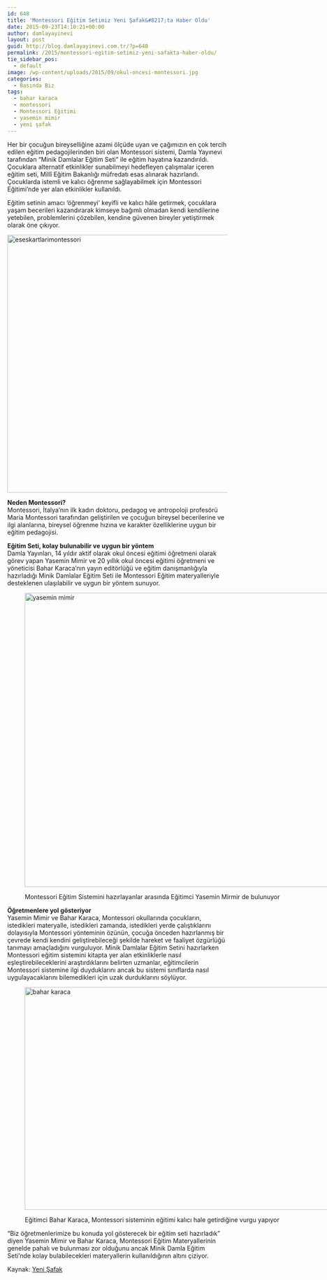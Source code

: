 ```yaml
---
id: 648
title: 'Montessori Eğitim Setimiz Yeni Şafak&#8217;ta Haber Oldu'
date: 2015-09-23T14:10:21+00:00
author: damlayayinevi
layout: post
guid: http://blog.damlayayinevi.com.tr/?p=648
permalink: /2015/montessori-egitim-setimiz-yeni-safakta-haber-oldu/
tie_sidebar_pos:
  - default
image: /wp-content/uploads/2015/09/okul-oncesi-montessori.jpg
categories:
  - Basında Biz
tags:
  - bahar karaca
  - montessori
  - Montessori Eğitimi
  - yasemin mimir
  - yeni şafak
---
```

Her bir çocuğun bireyselliğine azami ölçüde uyan ve çağımızın en çok tercih edilen eğitim pedagojilerinden biri olan Montessori sistemi, Damla Yayınevi tarafından “Minik Damlalar Eğitim Seti&#8221; ile eğitim hayatına kazandırıldı.  
Çocuklara alternatif etkinlikler sunabilmeyi hedefleyen çalışmalar içeren eğitim seti, Millî Eğitim Bakanlığı müfredatı esas alınarak hazırlandı. Çocuklarda istemli ve kalıcı öğrenme sağlayabilmek için Montessori Eğitimi&#8217;nde yer alan etkinlikler kullanıldı.

Eğitim setinin amacı &#8216;öğrenmeyi&#8217; keyifli ve kalıcı hâle getirmek, çocuklara yaşam becerileri kazandırarak kimseye bağımlı olmadan kendi kendilerine yetebilen, problemlerini çözebilen, kendine güvenen bireyler yetiştirmek olarak öne çıkıyor.

[<img class="aligncenter size-full wp-image-649" src="http://128.199.62.132/wp-content/uploads/2015/09/eseskartlarimontessori.jpg" alt="eseskartlarimontessori" width="1000" height="589" />](http://128.199.62.132/wp-content/uploads/2015/09/eseskartlarimontessori.jpg)

**Neden Montessori?**  
Montessori, İtalya&#8217;nın ilk kadın doktoru, pedagog ve antropoloji profesörü Maria Montessori tarafından geliştirilen ve çocuğun bireysel becerilerine ve ilgi alanlarına, bireysel öğrenme hızına ve karakter özelliklerine uygun bir eğitim pedagojisi.

**Eğitim Seti, kolay bulunabilir ve uygun bir yöntem**  
Damla Yayınları, 14 yıldır aktif olarak okul öncesi eğitimi öğretmeni olarak görev yapan Yasemin Mimir ve 20 yıllık okul öncesi eğitimi öğretmeni ve yöneticisi Bahar Karaca&#8217;nın yayın editörlüğü ve eğitim danışmanlığıyla hazırladığı Minik Damlalar Eğitim Seti ile Montessori Eğitim materyalleriyle desteklenen ulaşılabilir ve uygun bir yöntem sunuyor.<figure id="attachment_650" style="width: 720px" class="wp-caption aligncenter">

[<img class="wp-image-650 size-full" src="http://128.199.62.132/wp-content/uploads/2015/09/yasemin-mimir.jpg" alt="yasemin mimir" width="720" height="672" />](http://128.199.62.132/wp-content/uploads/2015/09/yasemin-mimir.jpg)<figcaption class="wp-caption-text">Montessori Eğitim Sistemini hazırlayanlar arasında Eğitimci Yasemin Mirmir de bulunuyor</figcaption></figure> 

**Öğretmenlere yol gösteriyor**  
Yasemin Mimir ve Bahar Karaca, Montessori okullarında çocukların, istedikleri materyalle, istedikleri zamanda, istedikleri yerde çalıştıklarını dolayısıyla Montessori yönteminin özünün, çocuğa önceden hazırlanmış bir çevrede kendi kendini geliştirebileceği şekilde hareket ve faaliyet özgürlüğü tanımayı amaçladığını vurguluyor. Minik Damlalar Eğitim Setini hazırlarken Montessori eğitim sistemini kitapta yer alan etkinliklerle nasıl eşleştirebileceklerini araştırdıklarını belirten uzmanlar, eğitimcilerin Montessori sistemine ilgi duyduklarını ancak bu sistemi sınıflarda nasıl uygulayacaklarını bilemedikleri için uzak durduklarını söylüyor.<figure id="attachment_651" style="width: 709px" class="wp-caption aligncenter">

[<img class="wp-image-651" src="http://128.199.62.132/wp-content/uploads/2015/09/bahar-karaca.jpg" alt="bahar karaca" width="709" height="509" />](http://128.199.62.132/wp-content/uploads/2015/09/bahar-karaca.jpg)<figcaption class="wp-caption-text">Eğitimci Bahar Karaca, Montessori sisteminin eğitimi kalıcı hale getirdiğine vurgu yapıyor</figcaption></figure> 

“Biz öğretmenlerimize bu konuda yol gösterecek bir eğitim seti hazırladık&#8221; diyen Yasemin Mimir ve Bahar Karaca, Montessori Eğitim Materyallerinin genelde pahalı ve bulunması zor olduğunu ancak Minik Damla Eğitim Seti&#8217;nde kolay bulabilecekleri materyallerin kullanıldığının altını çiziyor.

Kaynak: <a href="http://www.yenisafak.com/hayat/damla-yayinlarindan-montessori-egitim-sistemi-2308946" target="_blank">Yeni Şafak</a>